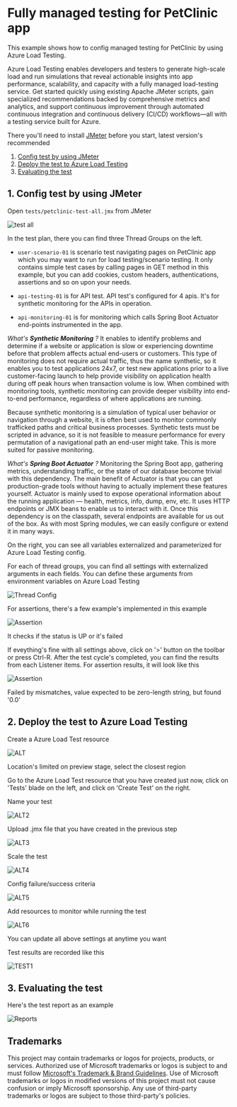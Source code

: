 # Fully managed testing for PetClinic app

This example shows how to config managed testing for PetClinic by using Azure Load Testing. 

Azure Load Testing enables developers and testers to generate high-scale load and run simulations that reveal actionable insights into app performance, scalability, and capacity with a fully managed load-testing service. Get started quickly using existing Apache JMeter scripts, gain specialized recommendations backed by comprehensive metrics and analytics, and support continuous improvement through automated continuous integration and continuous delivery (CI/CD) workflows—all with a testing service built for Azure.

There you'll need to install [JMeter](https://jmeter.apache.org/download_jmeter.cgi) before you start, latest version's recommended

1. [Config test by using JMeter](#1-config-test-by-using-jmeter)
2. [Deploy the test to Azure Load Testing](#2-deploy-the-test-to-azure-load-testing)
3. [Evaluating the test](#3-evaluating-the-test)

## 1. Config test by using JMeter

Open `tests/petclinic-test-all.jmx` from JMeter

![test all](../media/alt-jmeter1.png)

In the test plan, there you can find three Thread Groups on the left. 

- `user-scenario-01` is scenario test navigating pages on PetClinic app which you may want to run for load testing/scenario testing. It only contains simple test cases by calling pages in GET method in this example, but you can add cookies, custom headers, authentications, assertions and so on upon your needs.

- `api-testing-01` is for API test. API test's configured for 4 apis. It's for synthetic monitoring for the APIs in operation. 

- `api-monitoring-01` is for monitoring which calls Spring Boot Actuator end-points instrumented in the app.

_What's **Synthetic Monitoring** ?_ It enables to identify problems and determine if a website or application is slow or experiencing downtime before that problem affects actual end-users or customers. This type of monitoring does not require actual traffic, thus the name synthetic, so it enables you to test applications 24x7, or test new applications prior to a live customer-facing launch to help provide visibility on application health during off peak hours when transaction volume is low. When combined with monitoring tools, synthetic monitoring can provide deeper visibility into end-to-end performance, regardless of where applications are running. 

Because synthetic monitoring is a simulation of typical user behavior or navigation through a website, it is often best used to monitor commonly trafficked paths and critical business processes. Synthetic tests must be scripted in advance, so it is not feasible to measure performance for every permutation of a navigational path an end-user might take. This is more suited for passive monitoring.

_What's **Spring Boot Actuator** ?_ Monitoring the Spring Boot app, gathering metrics, understanding traffic, or the state of our database become trivial with this dependency. The main benefit of Actuator is that you can get production-grade tools without having to actually implement these features yourself. 
Actuator is mainly used to expose operational information about the running application — health, metrics, info, dump, env, etc. It uses HTTP endpoints or JMX beans to enable us to interact with it.
Once this dependency is on the classpath, several endpoints are available for us out of the box. As with most Spring modules, we can easily configure or extend it in many ways.

On the right, you can see all variables externalized and parameterized for Azure Load Testing config.

For each of thread groups, you can find all settings with externalized arguments in each fields. You can define these arguments from environment variables on Azure Load Testing

![Thread Config](../media/alt-jmeter2.png)

For assertions, there's a few example's implemented in this example

![Assertion](../media/alt-jmeter3.png)

It checks if the status is UP or it's failed

If eveything's fine with all settings above, click on '>' button on the toolbar or press Ctrl-R. After the test cycle's completed, you can find the results from each Listener items. For assertion results, it will look like this

![Assertion](../media/alt-jmeter4.png)

Failed by mismatches, value expected to be zero-length string, but found '0.0'

## 2. Deploy the test to Azure Load Testing

Create a Azure Load Test resource

![ALT](../media/alt-alt1.png)

Location's limited on preview stage, select the closest region 

Go to the Azure Load Test resource that you have created just now, click on 'Tests' blade on the left, and click on 'Create Test' on the right. 

Name your test

![ALT2](../media/alt-alt2.png)

Upload .jmx file that you have created in the previous step

![ALT3](../media/alt-alt3.png)

Scale the test

![ALT4](../media/alt-alt4.png)

Config failure/success criteria

![ALT5](../media/alt-alt5.png)

Add resources to monitor while running the test

![ALT6](../media/alt-alt6.png)

You can update all above settings at anytime you want

Test results are recorded like this

![TEST1](../media/alt-test1.png)

## 3. Evaluating the test

Here's the test report as an example

![Reports](../media/cicd-alt-report.png)


## Trademarks

This project may contain trademarks or logos for projects, products, or services. Authorized use of Microsoft trademarks or logos is subject to and must follow [Microsoft's Trademark & Brand Guidelines](https://www.microsoft.com/en-us/legal/intellectualproperty/trademarks/usage/general). Use of Microsoft trademarks or logos in modified versions of this project must not cause confusion or imply Microsoft sponsorship. Any use of third-party trademarks or logos are subject to those third-party's policies.
